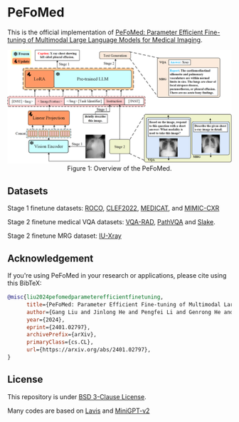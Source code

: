 # PeFoMed
This is the official implementation of [PeFoMed: Parameter Efficient Fine-tuning of Multimodal Large Language Models for Medical Imaging](https://arxiv.org/abs/2401.02797).

<div align=center>
<img src="fig/model.png" style="zoom:75%;">
</div>
<center>Figure 1: Overview of the PeFoMed. </center>

## Datasets
Stage 1 finetune datasets: [ROCO](https://link.springer.com/chapter/10.1007/978-3-030-01364-6_20), [CLEF2022](https://ceur-ws.org/Vol-3180/paper-95.pdf), [MEDICAT](https://arxiv.org/abs/2010.06000), and [MIMIC-CXR](https://arxiv.org/abs/1901.07042)

Stage 2 finetune medical VQA datasets: [VQA-RAD](https://www.nature.com/articles/sdata2018251#data-citations), [PathVQA](https://arxiv.org/abs/2003.10286) and [Slake](https://arxiv.org/abs/2102.09542).

Stage 2 finetune MRG dataset: [IU-Xray](https://pubmed.ncbi.nlm.nih.gov/26133894/)

## Acknowledgement
If you're using PeFoMed in your research or applications, please cite using this BibTeX:
```bibtex
@misc{liu2024pefomedparameterefficientfinetuning,
      title={PeFoMed: Parameter Efficient Fine-tuning of Multimodal Large Language Models for Medical Imaging}, 
      author={Gang Liu and Jinlong He and Pengfei Li and Genrong He and Zhaolin Chen and Shenjun Zhong},
      year={2024},
      eprint={2401.02797},
      archivePrefix={arXiv},
      primaryClass={cs.CL},
      url={https://arxiv.org/abs/2401.02797}, 
}
```
## License
This repository is under [BSD 3-Clause License](LICENSE.md).

Many codes are based on [Lavis](https://github.com/salesforce/LAVIS) and [MiniGPT-v2](https://github.com/Vision-CAIR/MiniGPT-4)
